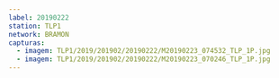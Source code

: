 ```yaml
---
label: 20190222
station: TLP1
network: BRAMON
capturas:
  - imagem: TLP1/2019/201902/20190222/M20190223_074532_TLP_1P.jpg
  - imagem: TLP1/2019/201902/20190222/M20190223_070246_TLP_1P.jpg
---
```

